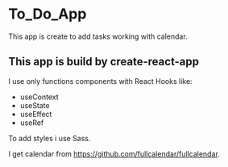 # To_Do_App

This app is create to add tasks working with calendar.

## This app is build by create-react-app

I use only functions components with React Hooks like:

- useContext
- useState
- useEffect
- useRef

To add styles i use Sass.

I get calendar from https://github.com/fullcalendar/fullcalendar.
